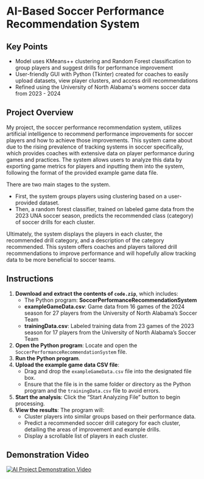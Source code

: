 # AI-Based Soccer Performance Recommendation System
## Key Points
- Model uses KMeans++ clustering and Random Forest classification to group players and suggest drills for performance improvement
- User-friendly GUI with Python (Tkinter) created for coaches to easily upload datasets, view player clusters, and access drill recommendations
- Refined using the University of North Alabama's womens soccer data from 2023 - 2024
## Project Overview
My project, the soccer performance recommendation system, utilizes artificial intelligence to recommend performance improvements for soccer players and how to achieve those improvements. This system came about due to the rising prevalence of tracking systems in soccer specifically, which provides coaches with extensive data on player performance during games and practices. The system allows users to analyze this data by exporting game metrics for players and inputting them into the system, following the format of the provided example game data file.

There are two main stages to the system.
- First, the system groups players using clustering based on a user-provided dataset.
- Then, a random forest classifier, trained on labeled game data from the 2023 UNA soccer season, predicts the recommended class (category) of soccer drills for each cluster.

Ultimately, the system displays the players in each cluster, the recommended drill category, and a description of the category recommended. This system offers coaches and players tailored drill recommendations to improve performance and will hopefully allow tracking data to be more beneficial to soccer teams.
## Instructions
1. **Download and extract the contents of `code.zip`**, which includes:
   - The Python program: **SoccerPerformanceRecommendationSystem**
   - **exampleGameData.csv**: Game data from 16 games of the 2024 season for 27 players from the University of North Alabama’s Soccer Team
   - **trainingData.csv**: Labeled training data from 23 games of the 2023 season for 17 players from the University of North Alabama’s Soccer Team
2. **Open the Python program**: Locate and open the `SoccerPerformanceRecommendationSystem` file.
3. **Run the Python program**.
4. **Upload the example game data CSV file**:
   - Drag and drop the `exampleGameData.csv` file into the designated file box.
   - Ensure that the file is in the same folder or directory as the Python program and the `trainingData.csv` file to avoid errors.
5. **Start the analysis**: Click the “Start Analyzing File” button to begin processing.
6. **View the results**: The program will:
   - Cluster players into similar groups based on their performance data.
   - Predict a recommended soccer drill category for each cluster, detailing the areas of improvement and example drills.
   - Display a scrollable list of players in each cluster.
## Demonstration Video
[![AI Project Demonstration Video](https://img.youtube.com/vi/peiv2tWdG9A/0.jpg)](https://www.youtube.com/watch?v=peiv2tWdG9A)


